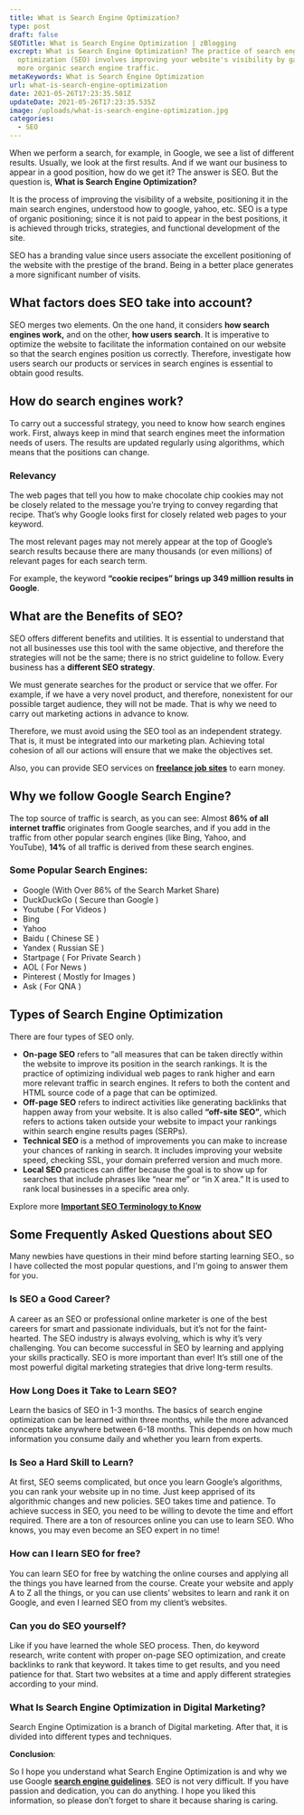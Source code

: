 ```yaml
---
title: What is Search Engine Optimization?
type: post
draft: false
SEOTitle: What is Search Engine Optimization | zBlogging
excrept: What is Search Engine Optimization? The practice of search engine
  optimization (SEO) involves improving your website's visibility by gaining
  more organic search engine traffic.
metaKeywords: What is Search Engine Optimization
url: what-is-search-engine-optimization
date: 2021-05-26T17:23:35.501Z
updateDate: 2021-05-26T17:23:35.535Z
image: /uploads/what-is-search-engine-optimization.jpg
categories:
  - SEO
---
```

When we perform a search, for example, in Google, we see a list of different results. Usually, we look at the first results. And if we want our business to appear in a good position, how do we get it? The answer is SEO. But the question is, **What is Search Engine Optimization?**

It is the process of improving the visibility of a website, positioning it in the main search engines, understood how to google, yahoo, etc. SEO is a type of organic positioning; since it is not paid to appear in the best positions, it is achieved through tricks, strategies, and functional development of the site.

SEO has a branding value since users associate the excellent positioning of the website with the prestige of the brand. Being in a better place generates a more significant number of visits.

## What factors does SEO take into account?

SEO merges two elements. On the one hand, it considers **how search engines work,** and on the other, **how users search**. It is imperative to optimize the website to facilitate the information contained on our website so that the search engines position us correctly. Therefore, investigate how users search our products or services in search engines is essential to obtain good results.

## How do search engines work?

To carry out a successful strategy, you need to know how search engines work. First, always keep in mind that search engines meet the information needs of users. The results are updated regularly using algorithms, which means that the positions can change.

### Relevancy

The web pages that tell you how to make chocolate chip cookies may not be closely related to the message you’re trying to convey regarding that recipe. That’s why Google looks first for closely related web pages to your keyword. 

The most relevant pages may not merely appear at the top of Google’s search results because there are many thousands (or even millions) of relevant pages for each search term.

For example, the keyword **“cookie recipes” brings up 349 million results in Google**.

## What are the Benefits of SEO?

SEO offers different benefits and utilities. It is essential to understand that not all businesses use this tool with the same objective, and therefore the strategies will not be the same; there is no strict guideline to follow. Every business has a **different SEO strategy**.

We must generate searches for the product or service that we offer. For example, if we have a very novel product, and therefore, nonexistent for our possible target audience, they will not be made. That is why we need to carry out marketing actions in advance to know.

Therefore, we must avoid using the SEO tool as an independent strategy. That is, it must be integrated into our marketing plan. Achieving total cohesion of all our actions will ensure that we make the objectives set.

Also, you can provide SEO services on **[freelance job sites](https://zblogging.com/best-freelance-websites-for-beginners/)** to earn money.

## Why we follow Google Search Engine?

The top source of traffic is search, as you can see: Almost **86% of all internet traffic** originates from Google searches, and if you add in the traffic from other popular search engines (like Bing, Yahoo, and YouTube), **14%** of all traffic is derived from these search engines.

### **Some Popular Search Engines:**

* Google (With Over 86% of the Search Market Share)
* DuckDuckGo ( Secure than Google )
* Youtube ( For Videos )
* Bing
* Yahoo
* Baidu ( Chinese SE )
* Yandex ( Russian SE )
* Startpage ( For Private Search )
* AOL ( For News )
* Pinterest ( Mostly for Images )
* Ask ( For QNA )

## Types of Search Engine Optimization

There are four types of SEO only.

* **On-page SEO** refers to “all measures that can be taken directly within the website to improve its position in the search rankings. It is the practice of optimizing individual web pages to rank higher and earn more relevant traffic in search engines. It refers to both the content and HTML source code of a page that can be optimized.
* **Off-page SEO** refers to indirect activities like generating backlinks that happen away from your website. It is also called **“off-site SEO”**, which refers to actions taken outside your website to impact your rankings within search engine results pages (SERPs).
* **Technical SEO** is a method of improvements you can make to increase your chances of ranking in search. It includes improving your website speed, checking SSL, your domain preferred version and much more.
* **Local SEO** practices can differ because the goal is to show up for searches that include phrases like “near me” or “in X area.” It is used to rank local businesses in a specific area only. 

Explore more **[Important SEO Terminology to Know](https://zblogging.com/important-seo-terminology-to-know/)**

## Some Frequently Asked Questions about SEO

Many newbies have questions in their mind before starting learning SEO., so I have collected the most popular questions, and I'm going to answer them for you.

### Is SEO a Good Career?

A career as an SEO or professional online marketer is one of the best careers for smart and passionate individuals, but it’s not for the faint-hearted. The SEO industry is always evolving, which is why it’s very challenging. You can become successful in SEO by learning and applying your skills practically. SEO is more important than ever! It’s still one of the most powerful digital marketing strategies that drive long-term results.

### How Long Does it Take to Learn SEO?

Learn the basics of SEO in 1-3 months. The basics of search engine optimization can be learned within three months, while the more advanced concepts take anywhere between 6-18 months. This depends on how much information you consume daily and whether you learn from experts.

### Is Seo a Hard Skill to Learn?

At first, SEO seems complicated, but once you learn Google’s algorithms, you can rank your website up in no time. Just keep apprised of its algorithmic changes and new policies. SEO takes time and patience. To achieve success in SEO, you need to be willing to devote the time and effort required. There are a ton of resources online you can use to learn SEO. Who knows, you may even become an SEO expert in no time!

### How can I learn SEO for free?

You can learn SEO for free by watching the online courses and applying all the things you have learned from the course. Create your website and apply A to Z all the things, or you can use clients’ websites to learn and rank it on Google, and even I learned SEO from my client’s websites.

### Can you do SEO yourself?

Like if you have learned the whole SEO process. Then, do keyword research, write content with proper on-page SEO optimization, and create backlinks to rank that keyword. It takes time to get results, and you need patience for that. Start two websites at a time and apply different strategies according to your mind.

### What Is Search Engine Optimization in Digital Marketing?

Search Engine Optimization is a branch of Digital marketing. After that, it is divided into different types and techniques.

**Conclusion**:

So I hope you understand what Search Engine Optimization is and why we use Google **[search engine guidelines](https://developers.google.com/search/docs/beginner/seo-starter-guide)**. SEO is not very difficult. If you have passion and dedication, you can do anything. I hope you liked this information, so please don’t forget to share it because sharing is caring.